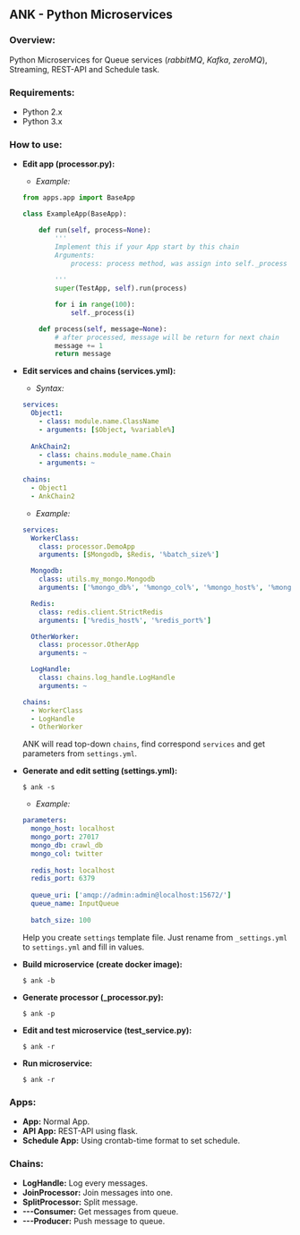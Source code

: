 ## ANK - Python Microservices ##


### Overview: ###
 Python Microservices for Queue services (*rabbitMQ*, *Kafka*, *zeroMQ*), Streaming, REST-API and Schedule task.


### Requirements: ###
* Python 2.x
* Python 3.x


### How to use: ###
* **Edit app (processor.py):**
    * *Example:*
    ```python
    from apps.app import BaseApp

    class ExampleApp(BaseApp):
    
        def run(self, process=None):
            '''
            Implement this if your App start by this chain
            Arguments:
                process: process method, was assign into self._process
                
            '''
            super(TestApp, self).run(process)
    
            for i in range(100):
                self._process(i)
    
        def process(self, message=None):
            # after processed, message will be return for next chain
            message += 1
            return message
    ```
* **Edit services and chains (services.yml):**
    * *Syntax:*
    ```yaml
    services:
      Object1:
        - class: module.name.ClassName
        - arguments: [$Object, %variable%] 
      
      AnkChain2:
        - class: chains.module_name.Chain
        - arguments: ~
        
    chains:
      - Object1
      - AnkChain2
    ```
    * *Example:*
    ```yaml
    services:
      WorkerClass:
        class: processor.DemoApp
        arguments: [$Mongodb, $Redis, '%batch_size%']
    
      Mongodb:
        class: utils.my_mongo.Mongodb
        arguments: ['%mongo_db%', '%mongo_col%', '%mongo_host%', '%mongo_port%']
    
      Redis:
        class: redis.client.StrictRedis
        arguments: ['%redis_host%', '%redis_port%']
    
      OtherWorker:
        class: processor.OtherApp
        arguments: ~
    
      LogHandle:
        class: chains.log_handle.LogHandle
        arguments: ~
    
    chains:
      - WorkerClass
      - LogHandle
      - OtherWorker
    ```
    ANK will read top-down `chains`, find correspond `services` and get parameters from `settings.yml`.
* **Generate and edit setting (settings.yml):**
     ```shell
     $ ank -s
     ```
    * *Example:*
    ```yaml
    parameters:
      mongo_host: localhost
      mongo_port: 27017
      mongo_db: crawl_db
      mongo_col: twitter
      
      redis_host: localhost
      redis_port: 6379
      
      queue_uri: ['amqp://admin:admin@localhost:15672/']
      queue_name: InputQueue
      
      batch_size: 100
    ```
    Help you create `settings` template file. Just rename from `_settings.yml` to `settings.yml` and fill in values.
* **Build microservice (create docker image):**

    ```shell
    $ ank -b
    ```
* **Generate processor (_processor.py):**
    
    ```shell
    $ ank -p
    ```
* **Edit and test microservice (test_service.py):**

    ```shell
    $ ank -r
    ```
* **Run microservice:**

    ```shell
    $ ank -r
    ```
    
### Apps: ###
* **App:** Normal App.
* **API App:** REST-API using flask.
* **Schedule App:** Using crontab-time format to set schedule.


### Chains: ###
* **LogHandle:** Log every messages.
* **JoinProcessor:** Join messages into one.
* **SplitProcessor:** Split message.
* **---Consumer:** Get messages from queue.
* **---Producer:** Push message to queue.
